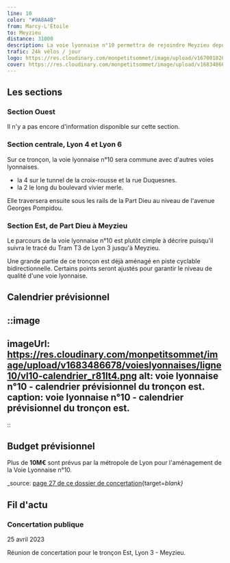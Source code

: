 ```yaml
---
line: 10
color: "#9A8A4B"
from: Marcy-L'Étoile
to: Meyzieu
distance: 31000
description: La voie lyonnaise n°10 permettra de rejoindre Meyzieu depuis Marcy-L'Étoile en passant par Charbonnières-les-Bains, Tassin-la-Demi-Lune, Lyon 5, Lyon 4, Lyon 6, Villeurbanne et Décines-Charpieu. Il s'agira donc d'un itinéraire cyclable qui permettra de traverser la métropole de Lyon sur un axe Est-Ouest sur plus de 30km.
trafic: 24k vélos / jour
logo: https://res.cloudinary.com/monpetitsommet/image/upload/v1670018264/voieslyonnaises/ligne10/cover-vl10_kwsoup.png
cover: https://res.cloudinary.com/monpetitsommet/image/upload/v1683486680/voieslyonnaises/ligne10/vl10-meyzieu_g5nusy.png
---
```


## Les sections

### Section Ouest
Il n'y a pas encore d'information disponible sur cette section.

### Section centrale, Lyon 4 et Lyon 6
Sur ce tronçon, la voie lyonnaise n°10 sera commune avec d'autres voies lyonnaises.

- la 4 sur le tunnel de la croix-rousse et la rue Duquesnes.
- la 2 le long du boulevard vivier merle.

Elle traversera ensuite sous les rails de la Part Dieu au niveau de l'avenue Georges Pompidou.

### Section Est, de Part Dieu à Meyzieu
Le parcours de la voie lyonnaise n°10 est plutôt cimple à décrire puisqu'il suivra le tracé du Tram T3 de Lyon 3 jusqu'à Meyzieu.

Une grande partie de ce tronçon est déjà aménagé en piste cyclable bidirectionnelle. Certains points seront ajustés pour garantir le niveau de qualité d'une voie lyonnaise.

## Calendrier prévisionnel

::image
---
imageUrl: https://res.cloudinary.com/monpetitsommet/image/upload/v1683486678/voieslyonnaises/ligne10/vl10-calendrier_r81lt4.png
alt: voie lyonnaise n°10 - calendrier prévisionnel du tronçon est.
caption: voie lyonnaise n°10 - calendrier prévisionnel du tronçon est.
---
::

## Budget prévisionnel

Plus de **10M€** sont prévus par la métropole de Lyon pour l'aménagement de la Voie Lyonnaise n°10.

_source: [page 27 de ce dossier de concertation](https://jeparticipe.grandlyon.com/media/default/0001/01/0d412b496818cea0a801e3f6455861d2beb77d39.pdf){target=_blank}_

## Fil d'actu

### Concertation publique
25 avril 2023

Réunion de concertation pour le tronçon Est, Lyon 3 - Meyzieu.